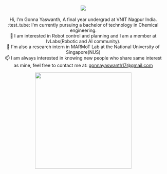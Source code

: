 

<h1 align="center">
  <a href="https://git.io/typing-svg">
    <img src="https://readme-typing-svg.herokuapp.com/?lines=Hello,+There!+👋;This+is+Yaswanth....;Nice+to+meet+you!&center=true&size=30">
  </a>
</h1>


<p align="center">
  Hi, I'm Gonna Yaswanth, A final year undergrad at VNIT Nagpur India.
  <br>
  :test_tube: I'm currently pursuing a bachelor of technology in Chemical engineering.
  
 
  <br>
  🤖 I am interested in Robot control and planning and  I am a member at IvLabs(Robotic and AI community).
  <br>
<!--   📚 I’m currently working on  LEGGED robots:dog2:. -->
<!--   📌  I'm also a research intern in MARMoT Lab at National University of Singapore(NUS) working on articulated locomotion😄. -->
📌  I'm also a research intern in MARMoT Lab at the National University of Singapore(NUS) 
  <br>
  📫 I am always interested in knowing new people who share same interest as mine, feel free to contact me at: <a href="mailto: gonnayaswanth17@gmail.com">gonnayaswanth17@gmail.com</a>
  
</p>
<p align="center">
                       <img src="https://user-images.githubusercontent.com/92177410/227701109-e12d7e8f-a50d-4bbf-a9c4-9a83fbfb528d.gif" width="300" height="300">

 

</p>

